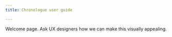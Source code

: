 ```yaml
---
title: Chronologue user guide

---
```


Welcome page.
Ask UX designers how we can make this visually appealing.
